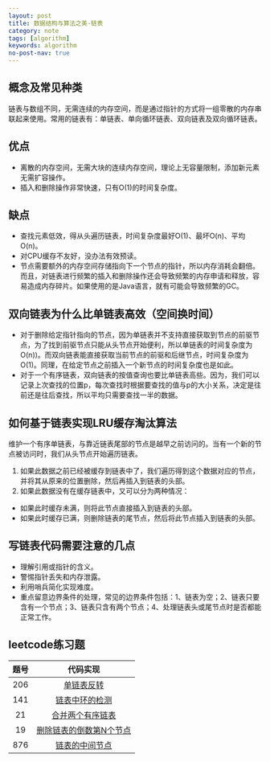 ```yaml
---
layout: post
title: 数据结构与算法之美-链表
category: note
tags: [algorithm]
keywords: algorithm
no-post-nav: true
---
```


## 概念及常见种类

链表与数组不同，无需连续的内存空间，而是通过指针的方式将一组零散的内存串联起来使用。常用的链表有：单链表、单向循环链表、双向链表及双向循环链表。

## 优点
- 离散的内存空间，无需大块的连续内存空间，理论上无容量限制，添加新元素无需扩容操作。
- 插入和删除操作非常快速，只有O(1)的时间复杂度。

## 缺点
- 查找元素低效，得从头遍历链表，时间复杂度最好O(1)、最坏O(n)、平均O(n)。
- 对CPU缓存不友好，没办法有效预读。
- 节点需要额外的内存空间存储指向下一个节点的指针，所以内存消耗会翻倍。而且，对链表进行频繁的插入和删除操作还会导致频繁的内存申请和释放，容易造成内存碎片。如果使用的是Java语言，就有可能会导致频繁的GC。

## 双向链表为什么比单链表高效（空间换时间）
- 对于删除给定指针指向的节点，因为单链表并不支持直接获取到节点的前驱节点，为了找到前驱节点只能从头节点开始便利，所以单链表的时间复杂度为O(n))。而双向链表能直接获取当前节点的前驱和后继节点，时间复杂度为O(1)。同理，在给定节点之前插入一个新节点的时间复杂度也是如此。
- 对于一个有序链表，双向链表的按值查询也要比单链表高些。因为，我们可以记录上次查找的位置p，每次查找时根据要查找的值与p的大小关系，决定是往前还是往后查找，所以平均只需要查找一半的数据。

## 如何基于链表实现LRU缓存淘汰算法
维护一个有序单链表，与靠近链表尾部的节点是越早之前访问的。当有一个新的节点被访问时，我们从头节点开始遍历链表。   
1. 如果此数据之前已经被缓存到链表中了，我们遍历得到这个数据对应的节点，并将其从原来的位置删除，然后再插入到链表的头部。
2. 如果此数据没有在缓存链表中，又可以分为两种情况：
- 如果此时缓存未满，则将此节点直接插入到链表的头部。
- 如果此时缓存已满，则删除链表的尾节点，然后将此节点插入到链表的头部。

## 写链表代码需要注意的几点
- 理解引用或指针的含义。
- 警惕指针丢失和内存泄露。
- 利用哨兵简化实现难度。
- 重点留意边界条件的处理，常见的边界条件包括：1、链表为空；2、链表只要含有一个节点；3、链表只含有两个节点；4、处理链表头或尾节点时是否都能正常工作。

## leetcode练习题
题号|代码实现
:-:|:-:
206|[单链表反转](https://github.com/wyc18556/algorithms/blob/master/src/leetcode/easy/ReverseList.java)
141|[链表中环的检测](https://github.com/wyc18556/algorithms/blob/master/src/leetcode/easy/CycleList.java)
21|[合并两个有序链表](https://github.com/wyc18556/algorithms/blob/master/src/leetcode/easy/MergeList.java)
19|[删除链表的倒数第N个节点](https://github.com/wyc18556/algorithms/blob/master/src/leetcode/easy/RemoveEndOfList.java)
876|[链表的中间节点](https://github.com/wyc18556/algorithms/blob/master/src/leetcode/easy/MiddleOfList.java)